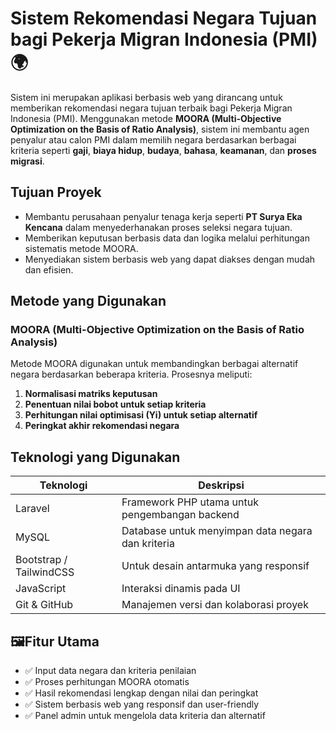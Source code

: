 # Sistem Rekomendasi Negara Tujuan bagi Pekerja Migran Indonesia (PMI) 🌍

Sistem ini merupakan aplikasi berbasis web yang dirancang untuk memberikan rekomendasi negara tujuan terbaik bagi Pekerja Migran Indonesia (PMI). Menggunakan metode **MOORA (Multi-Objective Optimization on the Basis of Ratio Analysis)**, sistem ini membantu agen penyalur atau calon PMI dalam memilih negara berdasarkan berbagai kriteria seperti **gaji**, **biaya hidup**, **budaya**, **bahasa**, **keamanan**, dan **proses migrasi**.

## Tujuan Proyek

- Membantu perusahaan penyalur tenaga kerja seperti **PT Surya Eka Kencana** dalam menyederhanakan proses seleksi negara tujuan.
- Memberikan keputusan berbasis data dan logika melalui perhitungan sistematis metode MOORA.
- Menyediakan sistem berbasis web yang dapat diakses dengan mudah dan efisien.

## Metode yang Digunakan

### MOORA (Multi-Objective Optimization on the Basis of Ratio Analysis)
Metode MOORA digunakan untuk membandingkan berbagai alternatif negara berdasarkan beberapa kriteria. Prosesnya meliputi:

1. **Normalisasi matriks keputusan**
2. **Penentuan nilai bobot untuk setiap kriteria**
3. **Perhitungan nilai optimisasi (Yi) untuk setiap alternatif**
4. **Peringkat akhir rekomendasi negara**

## Teknologi yang Digunakan

| Teknologi | Deskripsi |
|----------|-----------|
| Laravel  | Framework PHP utama untuk pengembangan backend |
| MySQL    | Database untuk menyimpan data negara dan kriteria |
| Bootstrap / TailwindCSS | Untuk desain antarmuka yang responsif |
| JavaScript | Interaksi dinamis pada UI |
| Git & GitHub | Manajemen versi dan kolaborasi proyek |

## 🖼Fitur Utama

- ✅ Input data negara dan kriteria penilaian
- ✅ Proses perhitungan MOORA otomatis
- ✅ Hasil rekomendasi lengkap dengan nilai dan peringkat
- ✅ Sistem berbasis web yang responsif dan user-friendly
- ✅ Panel admin untuk mengelola data kriteria dan alternatif
